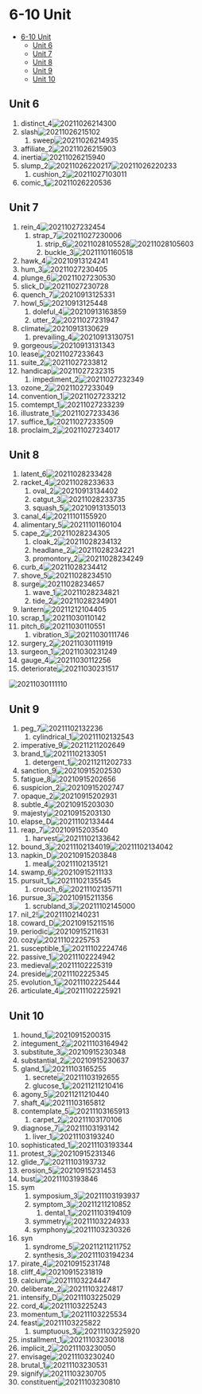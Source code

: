 # 6-10 Unit

- [6-10 Unit](#6-10-unit)
  - [Unit 6](#unit-6)
  - [Unit 7](#unit-7)
  - [Unit 8](#unit-8)
  - [Unit 9](#unit-9)
  - [Unit 10](#unit-10)

## Unit 6

1. distinct_4![20211026214300](https://raw.githubusercontent.com/Logible/Image/main/note_image/20211026214300.png)
2. slash![20211026215102](https://raw.githubusercontent.com/Logible/Image/main/note_image/20211026215102.png)
   1. sweep![20211026214935](https://raw.githubusercontent.com/Logible/Image/main/note_image/20211026214935.png)
3. affiliate_2![20211026215903](https://raw.githubusercontent.com/Logible/Image/main/note_image/20211026215903.png)
4. inertia![20211026215940](https://raw.githubusercontent.com/Logible/Image/main/note_image/20211026215940.png)
5. slump_2![20211026220217](https://raw.githubusercontent.com/Logible/Image/main/note_image/20211026220217.png)![20211026220233](https://raw.githubusercontent.com/Logible/Image/main/note_image/20211026220233.png)
    1. cushion_2![20211027103011](https://raw.githubusercontent.com/Logible/Image/main/note_image/20211027103011.png)
6. comic_1![20211026220536](https://raw.githubusercontent.com/Logible/Image/main/note_image/20211026220536.png)

## Unit 7

1. rein_4![20211027232454](https://raw.githubusercontent.com/Logible/Image/main/note_image/20211027232454.png)
   1. strap_7![20211027230006](https://raw.githubusercontent.com/Logible/Image/main/note_image/20211027230006.png)
      1. strip_6![20211028105528](https://raw.githubusercontent.com/Logible/Image/main/note_image/20211028105528.png)![20211028105603](https://raw.githubusercontent.com/Logible/Image/main/note_image/20211028105603.png)
      2. buckle_3![20211101160518](https://raw.githubusercontent.com/Logible/Image/main/note_image/20211101160518.png)
2. hawk_4![20210913124241](https://raw.githubusercontent.com/Logible/Image/main/note_image/20210913124241.png)
3. hum_3![20211027230405](https://raw.githubusercontent.com/Logible/Image/main/note_image/20211027230405.png)
4. plunge_6![20211027230530](https://raw.githubusercontent.com/Logible/Image/main/note_image/20211027230530.png)
5. slick_D![20211027230728](https://raw.githubusercontent.com/Logible/Image/main/note_image/20211027230728.png)
6. quench_7![20210913125331](https://raw.githubusercontent.com/Logible/Image/main/note_image/20210913125331.png)
7. howl_5![20210913125448](https://raw.githubusercontent.com/Logible/Image/main/note_image/20210913125448.png)
    1. doleful_4![20210913163859](https://raw.githubusercontent.com/Logible/Image/main/note_image/20210913163859.png)
    2. utter_2![20211027231947](https://raw.githubusercontent.com/Logible/Image/main/note_image/20211027231947.png)
8. climate![20210913130629](https://raw.githubusercontent.com/Logible/Image/main/note_image/20210913130629.png)
    1. prevailing_4![20210913130751](https://raw.githubusercontent.com/Logible/Image/main/note_image/20210913130751.png)
9. gorgeous![20210913131343](https://raw.githubusercontent.com/Logible/Image/main/note_image/20210913131343.png)
10. lease![20211027233643](https://raw.githubusercontent.com/Logible/Image/main/note_image/20211027233643.png)
11. suite_2![20211027233812](https://raw.githubusercontent.com/Logible/Image/main/note_image/20211027233812.png)
12. handicap![20211027232315](https://raw.githubusercontent.com/Logible/Image/main/note_image/20211027232315.png)
    1. impediment_2![20211027232349](https://raw.githubusercontent.com/Logible/Image/main/note_image/20211027232349.png)
13. ozone_2![20211027233049](https://raw.githubusercontent.com/Logible/Image/main/note_image/20211027233049.png)
14. convention_1![20211027233212](https://raw.githubusercontent.com/Logible/Image/main/note_image/20211027233212.png)
15. comtempt_1![20211027233239](https://raw.githubusercontent.com/Logible/Image/main/note_image/20211027233239.png)
16. illustrate_1![20211027233436](https://raw.githubusercontent.com/Logible/Image/main/note_image/20211027233436.png)
17. suffice_1![20211027233509](https://raw.githubusercontent.com/Logible/Image/main/note_image/20211027233509.png)
18. proclaim_2![20211027234017](https://raw.githubusercontent.com/Logible/Image/main/note_image/20211027234017.png)

## Unit 8

1. latent_6![20211028233428](https://raw.githubusercontent.com/Logible/Image/main/note_image/20211028233428.png)
2. racket_4![20211028233633](https://raw.githubusercontent.com/Logible/Image/main/note_image/20211028233633.png)
   1. oval_2![20210913134402](https://raw.githubusercontent.com/Logible/Image/main/note_image/20210913134402.png)
   2. catgut_3![20211028233735](https://raw.githubusercontent.com/Logible/Image/main/note_image/20211028233735.png)
   3. squash_5![20210913135013](https://raw.githubusercontent.com/Logible/Image/main/note_image/20210913135013.png)
3. canal_4![20211101155920](https://raw.githubusercontent.com/Logible/Image/main/note_image/20211101155920.png)
4. alimentary_5![20211101160104](https://raw.githubusercontent.com/Logible/Image/main/note_image/20211101160104.png)
5. cape_2![20211028234305](https://raw.githubusercontent.com/Logible/Image/main/note_image/20211028234305.png)
   1. cloak_2![20211028234132](https://raw.githubusercontent.com/Logible/Image/main/note_image/20211028234132.png)
   2. headlane_2![20211028234221](https://raw.githubusercontent.com/Logible/Image/main/note_image/20211028234221.png)
   3. promontory_2![20211028234249](https://raw.githubusercontent.com/Logible/Image/main/note_image/20211028234249.png)
6. curb_4![20211028234412](https://raw.githubusercontent.com/Logible/Image/main/note_image/20211028234412.png)
7. shove_5![20211028234510](https://raw.githubusercontent.com/Logible/Image/main/note_image/20211028234510.png)
8. surge![20211028234657](https://raw.githubusercontent.com/Logible/Image/main/note_image/20211028234657.png)
    1. wave_1![20211028234821](https://raw.githubusercontent.com/Logible/Image/main/note_image/20211028234821.png)
    2. tide_2![20211028234901](https://raw.githubusercontent.com/Logible/Image/main/note_image/20211028234901.png)
9. lantern![20211212104405](https://raw.githubusercontent.com/Logible/Image/main/note_image/20211212104405.png)
10. scrap_1![20211030110142](https://raw.githubusercontent.com/Logible/Image/main/note_image/20211030110142.png)
11. pitch_6![20211030110551](https://raw.githubusercontent.com/Logible/Image/main/note_image/20211030110551.png)
    1. vibration_3![20211030111746](https://raw.githubusercontent.com/Logible/Image/main/note_image/20211030111746.png)
12. surgery_2![20211030111919](https://raw.githubusercontent.com/Logible/Image/main/note_image/20211030111919.png)
13. surgeon_1![20211030231249](https://raw.githubusercontent.com/Logible/Image/main/note_image/20211030231249.png)
14. gauge_4![20211030112256](https://raw.githubusercontent.com/Logible/Image/main/note_image/20211030112256.png)
15. deteriorate![20211030231517](https://raw.githubusercontent.com/Logible/Image/main/note_image/20211030231517.png)

![20211030111110](https://raw.githubusercontent.com/Logible/Image/main/note_image/20211030111110.png)

## Unit 9

1. peg_7![20211102132236](https://raw.githubusercontent.com/Logible/Image/main/note_image/20211102132236.png)
   1. cylindrical_1![20211102132543](https://raw.githubusercontent.com/Logible/Image/main/note_image/20211102132543.png)
2. imperative_9![20211211202649](https://raw.githubusercontent.com/Logible/Image/main/note_image/20211211202649.png)
3. brand_1![20211102133051](https://raw.githubusercontent.com/Logible/Image/main/note_image/20211102133051.png)
   1. detergent_1![20211211202733](https://raw.githubusercontent.com/Logible/Image/main/note_image/20211211202733.png)
4. sanction_9![20210915202530](https://raw.githubusercontent.com/Logible/Image/main/note_image/20210915202530.png)
5. fatigue_8![20210915202656](https://raw.githubusercontent.com/Logible/Image/main/note_image/20210915202656.png)
6. suspicion_2![20210915202747](https://raw.githubusercontent.com/Logible/Image/main/note_image/20210915202747.png)
7. opaque_2![20210915202931](https://raw.githubusercontent.com/Logible/Image/main/note_image/20210915202931.png)
8. subtle_4![20210915203030](https://raw.githubusercontent.com/Logible/Image/main/note_image/20210915203030.png)
9. majesty![20210915203130](https://raw.githubusercontent.com/Logible/Image/main/note_image/20210915203130.png)
10. elapse_D![20211102133444](https://raw.githubusercontent.com/Logible/Image/main/note_image/20211102133444.png)
11. reap_7![20210915203540](https://raw.githubusercontent.com/Logible/Image/main/note_image/20210915203540.png)
    1. harvest![20211102133642](https://raw.githubusercontent.com/Logible/Image/main/note_image/20211102133642.png)
12. bound_3![20211102134019](https://raw.githubusercontent.com/Logible/Image/main/note_image/20211102134019.png)![20211102134042](https://raw.githubusercontent.com/Logible/Image/main/note_image/20211102134042.png)
13. napkin_D![20210915203848](https://raw.githubusercontent.com/Logible/Image/main/note_image/20210915203848.png)
    1. meal![20211102135121](https://raw.githubusercontent.com/Logible/Image/main/note_image/20211102135121.png)
14. swamp_6![20210915211133](https://raw.githubusercontent.com/Logible/Image/main/note_image/20210915211133.png)
15. pursuit_1![20211102135545](https://raw.githubusercontent.com/Logible/Image/main/note_image/20211102135545.png)
    1. crouch_6![20211102135711](https://raw.githubusercontent.com/Logible/Image/main/note_image/20211102135711.png)
16. pursue_3![20210915211356](https://raw.githubusercontent.com/Logible/Image/main/note_image/20210915211356.png)
    1. scrubland_3![20211102145000](https://raw.githubusercontent.com/Logible/Image/main/note_image/20211102145000.png)
17. nil_2!![20211102140231](https://raw.githubusercontent.com/Logible/Image/main/note_image/20211102140231.png)
18. coward_D![20210915211516](https://raw.githubusercontent.com/Logible/Image/main/note_image/20210915211516.png)
19. periodic![20210915211631](https://raw.githubusercontent.com/Logible/Image/main/note_image/20210915211631.png)
20. cozy![20211102225753](https://raw.githubusercontent.com/Logible/Image/main/note_image/20211102225753.png)
21. susceptible_1![20211102224746](https://raw.githubusercontent.com/Logible/Image/main/note_image/20211102224746.png)
22. passive_1![20211102224942](https://raw.githubusercontent.com/Logible/Image/main/note_image/20211102224942.png)
23. medieval![20211102225319](https://raw.githubusercontent.com/Logible/Image/main/note_image/20211102225319.png)
24. preside![20211102225345](https://raw.githubusercontent.com/Logible/Image/main/note_image/20211102225345.png)
25. evolution_1![20211102225444](https://raw.githubusercontent.com/Logible/Image/main/note_image/20211102225444.png)
26. articulate_4![20211102225921](https://raw.githubusercontent.com/Logible/Image/main/note_image/20211102225921.png)

## Unit 10

1. hound_1![20210915200315](https://raw.githubusercontent.com/Logible/Image/main/note_image/20210915200315.png)
2. integument_2![20211103164942](https://raw.githubusercontent.com/Logible/Image/main/note_image/20211103164942.png)
3. substitute_3![20210915230348](https://raw.githubusercontent.com/Logible/Image/main/note_image/20210915230348.png)
4. substantial_2![20210915230637](https://raw.githubusercontent.com/Logible/Image/main/note_image/20210915230637.png)
5. gland_1![20211103165255](https://raw.githubusercontent.com/Logible/Image/main/note_image/20211103165255.png)
   1. secrete![20211103192655](https://raw.githubusercontent.com/Logible/Image/main/note_image/20211103192655.png)
   2. glucose_1![20211211210416](https://raw.githubusercontent.com/Logible/Image/main/note_image/20211211210416.png)
6. agony_5![20211211210440](https://raw.githubusercontent.com/Logible/Image/main/note_image/20211211210440.png)
7. shaft_4![20211103165812](https://raw.githubusercontent.com/Logible/Image/main/note_image/20211103165812.png)
8. contemplate_5![20211103165913](https://raw.githubusercontent.com/Logible/Image/main/note_image/20211103165913.png)
    1. carpet_2![20211103170106](https://raw.githubusercontent.com/Logible/Image/main/note_image/20211103170106.png)
9. diagnose_7![20211103193142](https://raw.githubusercontent.com/Logible/Image/main/note_image/20211103193142.png)
    1. liver_1![20211103193240](https://raw.githubusercontent.com/Logible/Image/main/note_image/20211103193240.png)
10. sophisticated_1![20211103193344](https://raw.githubusercontent.com/Logible/Image/main/note_image/20211103193344.png)
11. protest_3![20210915231346](https://raw.githubusercontent.com/Logible/Image/main/note_image/20210915231346.png)
12. glide_7![20211103193732](https://raw.githubusercontent.com/Logible/Image/main/note_image/20211103193732.png)
13. erosion_5![20210915231453](https://raw.githubusercontent.com/Logible/Image/main/note_image/20210915231453.png)
14. bust![20211103193846](https://raw.githubusercontent.com/Logible/Image/main/note_image/20211103193846.png)
15. sym
    1. symposium_3![20211103193937](https://raw.githubusercontent.com/Logible/Image/main/note_image/20211103193937.png)
    2. symptom_3![20211211210852](https://raw.githubusercontent.com/Logible/Image/main/note_image/20211211210852.png)
       1. dental_1![20211103194109](https://raw.githubusercontent.com/Logible/Image/main/note_image/20211103194109.png)
    3. symmetry![20211103224933](https://raw.githubusercontent.com/Logible/Image/main/note_image/20211103224933.png)
    4. symphony![20211103230326](https://raw.githubusercontent.com/Logible/Image/main/note_image/20211103230326.png)
16. syn
    1. syndrome_5![20211211211752](https://raw.githubusercontent.com/Logible/Image/main/note_image/20211211211752.png)
    2. synthesis_3![20211103194234](https://raw.githubusercontent.com/Logible/Image/main/note_image/20211103194234.png)
17. pirate_4![20210915231748](https://raw.githubusercontent.com/Logible/Image/main/note_image/20210915231748.png)
18. cliff_4![20210915231819](https://raw.githubusercontent.com/Logible/Image/main/note_image/20210915231819.png)
19. calcium![20211103224447](https://raw.githubusercontent.com/Logible/Image/main/note_image/20211103224447.png)
20. deliberate_2![20211103224817](https://raw.githubusercontent.com/Logible/Image/main/note_image/20211103224817.png)
21. intensify_D![20211103225029](https://raw.githubusercontent.com/Logible/Image/main/note_image/20211103225029.png)
22. cord_4![20211103225243](https://raw.githubusercontent.com/Logible/Image/main/note_image/20211103225243.png)
23. momentum_1![20211103225534](https://raw.githubusercontent.com/Logible/Image/main/note_image/20211103225534.png)
24. feast![20211103225822](https://raw.githubusercontent.com/Logible/Image/main/note_image/20211103225822.png)
    1. sumptuous_3![20211103225920](https://raw.githubusercontent.com/Logible/Image/main/note_image/20211103225920.png)
25. installment_1![20211103230018](https://raw.githubusercontent.com/Logible/Image/main/note_image/20211103230018.png)
26. implicit_2![20211103230050](https://raw.githubusercontent.com/Logible/Image/main/note_image/20211103230050.png)
27. envisage![20211103230240](https://raw.githubusercontent.com/Logible/Image/main/note_image/20211103230240.png)
28. brutal_1![20211103230531](https://raw.githubusercontent.com/Logible/Image/main/note_image/20211103230531.png)
29. signify![20211103230705](https://raw.githubusercontent.com/Logible/Image/main/note_image/20211103230705.png)
30. constituent![20211103230810](https://raw.githubusercontent.com/Logible/Image/main/note_image/20211103230810.png)
